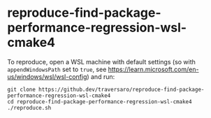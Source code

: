 # reproduce-find-package-performance-regression-wsl-cmake4

To reproduce, open a WSL machine with default settings (so with `appendWindowsPath` set to `true`, see https://learn.microsoft.com/en-us/windows/wsl/wsl-config) and run:

~~~
git clone https://github.dev/traversaro/reproduce-find-package-performance-regression-wsl-cmake4
cd reproduce-find-package-performance-regression-wsl-cmake4
./reproduce.sh
~~~
